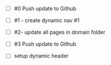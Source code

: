 - [ ] #0 Push update to Github
- [ ] #1 - create dynamic nav #1
- [ ] #2- update all pages in domain folder
- [ ] #3 Push update to Github
- [ ] setup dynamic header


